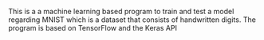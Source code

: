 This is a a machine learning based program to train and test a model regarding MNIST which is a dataset that consists of handwritten digits.
The program is based on TensorFlow and the Keras API

